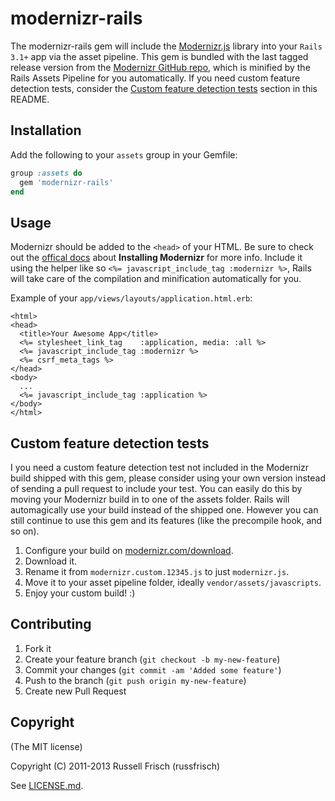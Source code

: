 # modernizr-rails

The modernizr-rails gem will include the [Modernizr.js](https://github.com/Modernizr/Modernizr) library into your `Rails 3.1+` app via the asset pipeline. This gem is bundled with the last tagged release version from the [Modernizr GitHub repo](https://github.com/Modernizr/Modernizr), which is minified by the Rails Assets Pipeline for you automatically. If you need custom feature detection tests, consider the [Custom feature detection tests](#custom-feature-detection-tests) section in this README.

## Installation
Add the following to your `assets` group in your Gemfile:

```ruby
group :assets do
  gem 'modernizr-rails'
end
```

## Usage
Modernizr should be added to the `<head>` of your HTML. Be sure to check out the [offical docs](http://modernizr.com/docs/#installing) about **Installing Modernizr** for more info.
Include it using the helper like so `<%= javascript_include_tag :modernizr %>`, Rails will take care of the compilation and minification automatically for you.


Example of your `app/views/layouts/application.html.erb`:

```erb
<html>
<head>
  <title>Your Awesome App</title>
  <%= stylesheet_link_tag    :application, media: :all %>
  <%= javascript_include_tag :modernizr %>
  <%= csrf_meta_tags %>
</head>
<body>
  ...
  <%= javascript_include_tag :application %>
</body>
</html>
```

## Custom feature detection tests
I you need a custom feature detection test not included in the Modernizr build shipped with this gem, please consider using your own version instead of sending a pull request to include your test. You can easily do this by moving your Modernizr build in to one of the assets folder. Rails will automagically use your build instead of the shipped one. However you can still continue to use this gem and its features (like the precompile hook, and so on).

1. Configure your build on [modernizr.com/download](http://modernizr.com/download/).
2. Download it.
3. Rename it from `modernizr.custom.12345.js` to just `modernizr.js`.
4. Move it to your asset pipeline folder, ideally `vendor/assets/javascripts`.
5. Enjoy your custom build! :)

## Contributing

1. Fork it
2. Create your feature branch (`git checkout -b my-new-feature`)
3. Commit your changes (`git commit -am 'Added some feature'`)
4. Push to the branch (`git push origin my-new-feature`)
5. Create new Pull Request

## Copyright
(The MIT license)

Copyright (C) 2011-2013 Russell Frisch (russfrisch)

See [LICENSE.md](LICENSE.md).
